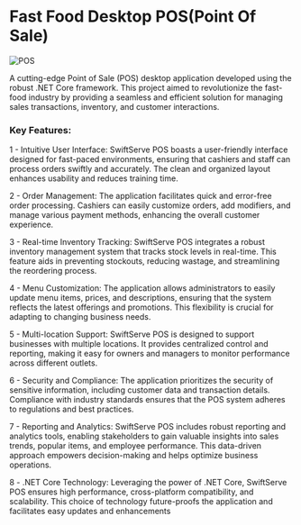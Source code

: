 # Fast Food Desktop POS(Point Of Sale)

![POS](https://github.com/TurrabH/Desktop-POS/assets/151545901/2bff82f9-439d-44d5-8f30-fd3ae4cba315)

A cutting-edge Point of Sale (POS) desktop application developed using the robust .NET Core framework. This project aimed to revolutionize the fast-food industry by providing a seamless and efficient solution for managing sales transactions, inventory, and customer interactions.

### Key Features:

1 - Intuitive User Interface: SwiftServe POS boasts a user-friendly interface designed for fast-paced environments, ensuring that cashiers and staff can process orders swiftly and accurately. The clean and organized layout enhances usability and reduces training time.

2 - Order Management: The application facilitates quick and error-free order processing. Cashiers can easily customize orders, add modifiers, and manage various payment methods, enhancing the overall customer experience.

3 - Real-time Inventory Tracking: SwiftServe POS integrates a robust inventory management system that tracks stock levels in real-time. This feature aids in preventing stockouts, reducing wastage, and streamlining the reordering process.

4 - Menu Customization: The application allows administrators to easily update menu items, prices, and descriptions, ensuring that the system reflects the latest offerings and promotions. This flexibility is crucial for adapting to changing business needs.

5 - Multi-location Support: SwiftServe POS is designed to support businesses with multiple locations. It provides centralized control and reporting, making it easy for owners and managers to monitor performance across different outlets.

6 - Security and Compliance: The application prioritizes the security of sensitive information, including customer data and transaction details. Compliance with industry standards ensures that the POS system adheres to regulations and best practices.

7 - Reporting and Analytics: SwiftServe POS includes robust reporting and analytics tools, enabling stakeholders to gain valuable insights into sales trends, popular items, and employee performance. This data-driven approach empowers decision-making and helps optimize business operations.

8 - .NET Core Technology: Leveraging the power of .NET Core, SwiftServe POS ensures high performance, cross-platform compatibility, and scalability. This choice of technology future-proofs the application and facilitates easy updates and enhancements
